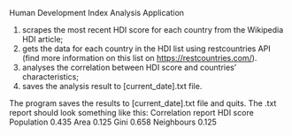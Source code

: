 Human Development Index Analysis Application
1. scrapes the most recent HDI score for each country from the Wikipedia
HDI article;
2. gets the data for each country in the HDI list using restcountries API
(find more information on this list on https://restcountries.com/).
3. analyses the correlation between HDI score and countries’
characteristics;
4. saves the analysis result to [current_date].txt file.

The program saves the results to [current_date].txt file and quits. The
.txt report should look something like this:
Correlation report
HDI score
Population 0.435
Area 0.125
Gini 0.658
Neighbours 0.125
